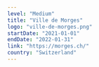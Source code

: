 ```yaml
---
level: "Medium"
title: "Ville de Morges"
logo: "ville-de-morges.png"
startDate: "2021-01-01"
endDate: "2022-01-31"
link: "https://morges.ch/"
country: "Switzerland"
---
```

